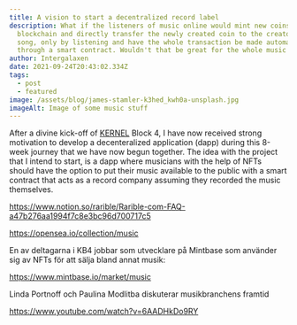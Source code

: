 ```yaml
---
title: A vision to start a decentralized record label
description: What if the listeners of music online would mint new coins to the
  blockchain and directly transfer the newly created coin to the creator of the
  song, only by listening and have the whole transaction be made automatically
  through a smart contract. Wouldn't that be great for the whole music industry?
author: Intergalaxen
date: 2021-09-24T20:43:02.334Z
tags:
  - post
  - featured
image: /assets/blog/james-stamler-k3hed_kwh0a-unsplash.jpg
imageAlt: Image of some music stuff
---
```

After a divine kick-off of [KERNEL](https://kernel.community/en/) Block 4, I have now received strong motivation to develop a decenteralized application (dapp) during this 8-week journey that we have now begun together. The idea with the project that I intend to start, is a dapp where musicians with the help of NFTs should have the option to put their music available to the public with a smart contract that acts as a record company assuming they recorded the music themselves.

<https://www.notion.so/rarible/Rarible-com-FAQ-a47b276aa1994f7c8e3bc96d700717c5>

[](https://www.notion.so/rarible/Rarible-com-FAQ-a47b276aa1994f7c8e3bc96d700717c5)<https://opensea.io/collection/music>

[](https://opensea.io/collection/music)En av deltagarna i KB4 jobbar som utvecklare på Mintbase som använder sig av NFTs för att sälja bland annat musik:

<https://www.mintbase.io/market/music>

Linda Portnoff och Paulina Modlitba diskuterar musikbranchens framtid

<https://www.youtube.com/watch?v=6AADHkDo9RY>